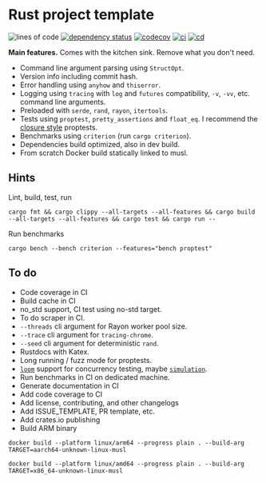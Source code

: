 # Rust project template

![lines of code](https://img.shields.io/tokei/lines/github/worldcoin/signup-commander-rust)
[![dependency status](https://deps.rs/repo/github/worldcoin/signup-commander-rust/status.svg)](https://deps.rs/repo/github/worldcoin/signup-commander-rust)
[![codecov](https://codecov.io/gh/worldcoin/signup-commander-rust/branch/main/graph/badge.svg?token=WBPZ9U4TTO)](https://codecov.io/gh/worldcoin/signup-commander-rust)
[![ci](https://github.com/worldcoin/signup-commander-rust/actions/workflows/ci.yml/badge.svg)](https://github.com/worldcoin/signup-commander-rust/actions/workflows/ci.yml)
[![cd](https://github.com/worldcoin/signup-commander-rust/actions/workflows/cd.yml/badge.svg)](https://github.com/worldcoin/signup-commander-rust/actions/workflows/cd.yml)

**Main features.** Comes with the kitchen sink. Remove what you don't need.

* Command line argument parsing using `StructOpt`.
* Version info including commit hash.
* Error handling using `anyhow` and `thiserror`.
* Logging using `tracing` with `log` and `futures` compatibility, `-v`, `-vv`, etc. command line arguments.
* Preloaded with `serde`, `rand`, `rayon`, `itertools`.
* Tests using `proptest`, `pretty_assertions` and `float_eq`. I recommend the [closure style](https://docs.rs/proptest/0.10.1/proptest/macro.proptest.html#closure-style-invocation) proptests.
* Benchmarks using `criterion` (run `cargo criterion`).
* Dependencies build optimized, also in dev build.
* From scratch Docker build statically linked to musl.

## Hints

Lint, build, test, run

```shell
cargo fmt && cargo clippy --all-targets --all-features && cargo build --all-targets --all-features && cargo test && cargo run --
```

Run benchmarks

```shell
cargo bench --bench criterion --features="bench proptest"
```
## To do

* Code coverage in CI
* Build cache in CI
* no_std support, CI test using no-std target.
* To do scraper in CI.
* `--threads` cli argument for Rayon worker pool size.
* `--trace` cli argument for `tracing-chrome`.
* `--seed` cli argument for deterministic `rand`.
* Rustdocs with Katex.
* Long running / fuzz mode for proptests.
* [`loom`](https://crates.io/crates/loom) support for concurrency testing, maybe [`simulation`](https://github.com/tokio-rs/simulation).
* Run benchmarks in CI on dedicated machine.
* Generate documentation in CI
* Add code coverage to CI
* Add license, contributing, and other changelogs
* Add ISSUE_TEMPLATE, PR template, etc.
* Add crates.io publishing
* Build ARM binary


```shell
docker build --platform linux/arm64 --progress plain . --build-arg TARGET=aarch64-unknown-linux-musl
```

```shell
docker build --platform linux/amd64 --progress plain . --build-arg TARGET=x86_64-unknown-linux-musl
```
